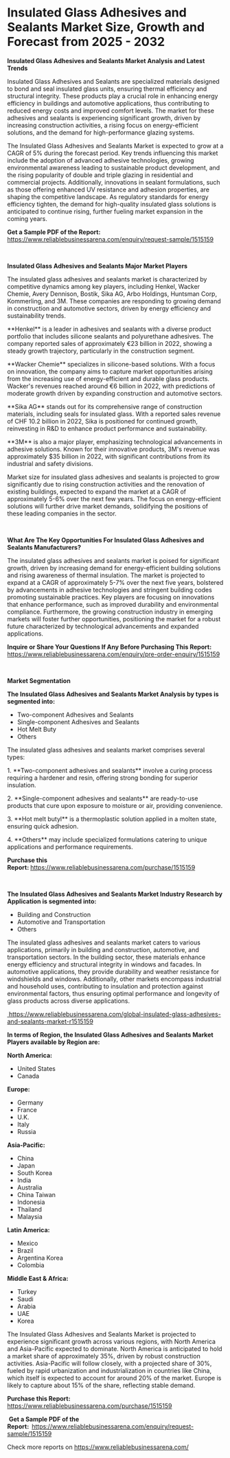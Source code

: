 <p><h1>Insulated Glass Adhesives and Sealants Market Size, Growth and Forecast from 2025 - 2032</h1></p><p><strong>Insulated Glass Adhesives and Sealants Market Analysis and Latest Trends</strong></p>
<p><p>Insulated Glass Adhesives and Sealants are specialized materials designed to bond and seal insulated glass units, ensuring thermal efficiency and structural integrity. These products play a crucial role in enhancing energy efficiency in buildings and automotive applications, thus contributing to reduced energy costs and improved comfort levels. The market for these adhesives and sealants is experiencing significant growth, driven by increasing construction activities, a rising focus on energy-efficient solutions, and the demand for high-performance glazing systems.</p><p>The Insulated Glass Adhesives and Sealants Market is expected to grow at a CAGR of 5% during the forecast period. Key trends influencing this market include the adoption of advanced adhesive technologies, growing environmental awareness leading to sustainable product development, and the rising popularity of double and triple glazing in residential and commercial projects. Additionally, innovations in sealant formulations, such as those offering enhanced UV resistance and adhesion properties, are shaping the competitive landscape. As regulatory standards for energy efficiency tighten, the demand for high-quality insulated glass solutions is anticipated to continue rising, further fueling market expansion in the coming years.</p></p>
<p><strong>Get a Sample PDF of the Report:&nbsp;</strong> <a href="https://www.reliablebusinessarena.com/enquiry/request-sample/1515159?utm_campaign=2258&utm_medium=2&utm_source=Github&utm_content=ia&utm_term=05022025&utm_id=insulated-glass-adhesives-and-sealants">https://www.reliablebusinessarena.com/enquiry/request-sample/1515159</a></p>
<p>&nbsp;</p>
<p><strong>Insulated Glass Adhesives and Sealants Major Market Players</strong></p>
<p><p>The insulated glass adhesives and sealants market is characterized by competitive dynamics among key players, including Henkel, Wacker Chemie, Avery Dennison, Bostik, Sika AG, Arbo Holdings, Huntsman Corp, Kommerling, and 3M. These companies are responding to growing demand in construction and automotive sectors, driven by energy efficiency and sustainability trends.</p><p>**Henkel** is a leader in adhesives and sealants with a diverse product portfolio that includes silicone sealants and polyurethane adhesives. The company reported sales of approximately €23 billion in 2022, showing a steady growth trajectory, particularly in the construction segment.</p><p>**Wacker Chemie** specializes in silicone-based solutions. With a focus on innovation, the company aims to capture market opportunities arising from the increasing use of energy-efficient and durable glass products. Wacker's revenues reached around €6 billion in 2022, with predictions of moderate growth driven by expanding construction and automotive sectors.</p><p>**Sika AG** stands out for its comprehensive range of construction materials, including seals for insulated glass. With a reported sales revenue of CHF 10.2 billion in 2022, Sika is positioned for continued growth, reinvesting in R&D to enhance product performance and sustainability.</p><p>**3M** is also a major player, emphasizing technological advancements in adhesive solutions. Known for their innovative products, 3M's revenue was approximately $35 billion in 2022, with significant contributions from its industrial and safety divisions.</p><p>Market size for insulated glass adhesives and sealants is projected to grow significantly due to rising construction activities and the renovation of existing buildings, expected to expand the market at a CAGR of approximately 5-6% over the next few years. The focus on energy-efficient solutions will further drive market demands, solidifying the positions of these leading companies in the sector.</p></p>
<p>&nbsp;</p>
<p><strong>What Are The Key Opportunities For Insulated Glass Adhesives and Sealants Manufacturers?</strong></p>
<p><p>The insulated glass adhesives and sealants market is poised for significant growth, driven by increasing demand for energy-efficient building solutions and rising awareness of thermal insulation. The market is projected to expand at a CAGR of approximately 5-7% over the next five years, bolstered by advancements in adhesive technologies and stringent building codes promoting sustainable practices. Key players are focusing on innovations that enhance performance, such as improved durability and environmental compliance. Furthermore, the growing construction industry in emerging markets will foster further opportunities, positioning the market for a robust future characterized by technological advancements and expanded applications.</p></p>
<p><strong>Inquire or Share Your Questions If Any Before Purchasing This Report:</strong> <a href="https://www.reliablebusinessarena.com/enquiry/pre-order-enquiry/1515159?utm_campaign=2258&utm_medium=2&utm_source=Github&utm_content=ia&utm_term=05022025&utm_id=insulated-glass-adhesives-and-sealants">https://www.reliablebusinessarena.com/enquiry/pre-order-enquiry/1515159</a></p>
<p>&nbsp;</p>
<p><strong>Market Segmentation</strong></p>
<p><strong>The Insulated Glass Adhesives and Sealants Market Analysis by types is segmented into:</strong></p>
<p><ul><li>Two-component Adhesives and Sealants</li><li>Single-component Adhesives and Sealants</li><li>Hot Melt Buty</li><li>Others</li></ul></p>
<p><p>The insulated glass adhesives and sealants market comprises several types: </p><p>1. **Two-component adhesives and sealants** involve a curing process requiring a hardener and resin, offering strong bonding for superior insulation. </p><p>2. **Single-component adhesives and sealants** are ready-to-use products that cure upon exposure to moisture or air, providing convenience. </p><p>3. **Hot melt butyl** is a thermoplastic solution applied in a molten state, ensuring quick adhesion. </p><p>4. **Others** may include specialized formulations catering to unique applications and performance requirements.</p></p>
<p><strong>Purchase this Report:&nbsp;</strong><a href="https://www.reliablebusinessarena.com/purchase/1515159?utm_campaign=2258&utm_medium=2&utm_source=Github&utm_content=ia&utm_term=05022025&utm_id=insulated-glass-adhesives-and-sealants">https://www.reliablebusinessarena.com/purchase/1515159</a></p>
<p>&nbsp;</p>
<p><strong>The Insulated Glass Adhesives and Sealants Market Industry Research by Application is segmented into:</strong></p>
<p><ul><li>Building and Construction</li><li>Automotive and Transportation</li><li>Others</li></ul></p>
<p><p>The insulated glass adhesives and sealants market caters to various applications, primarily in building and construction, automotive, and transportation sectors. In the building sector, these materials enhance energy efficiency and structural integrity in windows and facades. In automotive applications, they provide durability and weather resistance for windshields and windows. Additionally, other markets encompass industrial and household uses, contributing to insulation and protection against environmental factors, thus ensuring optimal performance and longevity of glass products across diverse applications.</p></p>
<p><a href="https://www.reliablebusinessarena.com/global-insulated-glass-adhesives-and-sealants-market-r1515159?utm_campaign=2258&utm_medium=2&utm_source=Github&utm_content=ia&utm_term=05022025&utm_id=insulated-glass-adhesives-and-sealants">&nbsp;https://www.reliablebusinessarena.com/global-insulated-glass-adhesives-and-sealants-market-r1515159</a></p>
<p><strong>In terms of Region, the Insulated Glass Adhesives and Sealants Market Players available by Region are:</strong></p>
<p>
    <p> <strong> North America: </strong>
        <ul>
            <li>United States</li>
            <li>Canada</li>
        </ul>
        </p> 
    <p> <strong> Europe: </strong>
        <ul>
            <li>Germany</li>
            <li>France</li>
            <li>U.K.</li>
            <li>Italy</li>
            <li>Russia</li>
        </ul>
        </p> 
    <p> <strong> Asia-Pacific: </strong>
        <ul>
            <li>China</li>
            <li>Japan</li>
            <li>South Korea</li>
            <li>India</li>
            <li>Australia</li>
            <li>China Taiwan</li>
            <li>Indonesia</li>
            <li>Thailand</li>
            <li>Malaysia</li>
        </ul>
        </p> 
    <p> <strong> Latin America: </strong>
        <ul>
            <li>Mexico</li>
            <li>Brazil</li>
            <li>Argentina Korea</li>
            <li>Colombia</li>
        </ul>
        </p> 
    <p> <strong> Middle East & Africa: </strong>
        <ul>
            <li>Turkey</li>
            <li>Saudi</li>
            <li>Arabia</li>
            <li>UAE</li>
            <li>Korea</li>
        </ul>
    </p>
    </p>
<p><p>The Insulated Glass Adhesives and Sealants Market is projected to experience significant growth across various regions, with North America and Asia-Pacific expected to dominate. North America is anticipated to hold a market share of approximately 35%, driven by robust construction activities. Asia-Pacific will follow closely, with a projected share of 30%, fueled by rapid urbanization and industrialization in countries like China, which itself is expected to account for around 20% of the market. Europe is likely to capture about 15% of the share, reflecting stable demand.</p></p>
<p><strong>Purchase this Report: </strong><a href="https://www.reliablebusinessarena.com/purchase/1515159?utm_campaign=2258&utm_medium=2&utm_source=Github&utm_content=ia&utm_term=05022025&utm_id=insulated-glass-adhesives-and-sealants">https://www.reliablebusinessarena.com/purchase/1515159</a></p>
<p>&nbsp;<strong>Get a Sample PDF of the Report:&nbsp;&nbsp;</strong><a href="https://www.reliablebusinessarena.com/enquiry/request-sample/1515159?utm_campaign=2258&utm_medium=2&utm_source=Github&utm_content=ia&utm_term=05022025&utm_id=insulated-glass-adhesives-and-sealants">https://www.reliablebusinessarena.com/enquiry/request-sample/1515159</a></p>
<p><strong></strong></p>
<p>Check more reports on <a href="https://www.reliablebusinessarena.com/?utm_campaign=2258&utm_medium=2&utm_source=Github&utm_content=ia&utm_term=05022025&utm_id=insulated-glass-adhesives-and-sealants">https://www.reliablebusinessarena.com/</a></p>